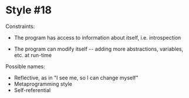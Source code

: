 Style #18
==============================

Constraints:

- The program has access to information about itself, i.e. introspection

- The program can modify itself -- adding more abstractions, variables, etc. at run-time


Possible names:

- Reflective, as in "I see me, so I can change myself"
- Metaprogramming style
- Self-referential

